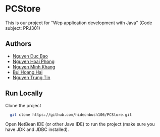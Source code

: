 # PCStore

This is our project for "Wep application development with Java" (Code subject: PRJ301)


## Authors

- [Nguyen Duc Bao](https://www.github.com/NDBaoFE)
- [Nguyen Hoai Phong](https://www.github.com/hideonbush106)
- [Nguyen Minh Khang](https://www.github.com/ngynmikan)
- [Bui Hoang Hai](https://www.github.com/walle2405)
- [Nguyen Trung Tin](https://www.github.com/)

## Run Locally

Clone the project

```bash
  git clone https://github.com/hideonbush106/PCStore.git
```

Open NetBean IDE (or other Java IDE) to run the project (make sure you have JDK and JDBC installed).

